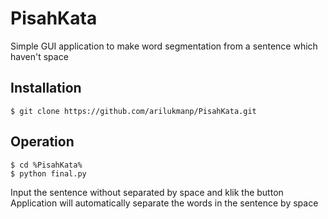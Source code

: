 # PisahKata
Simple GUI application to make word segmentation from a sentence which haven't space

## Installation
    $ git clone https://github.com/arilukmanp/PisahKata.git

## Operation
    $ cd %PisahKata%  
    $ python final.py
Input the sentence without separated by space and klik the button
Application will automatically separate the words in the sentence by space
